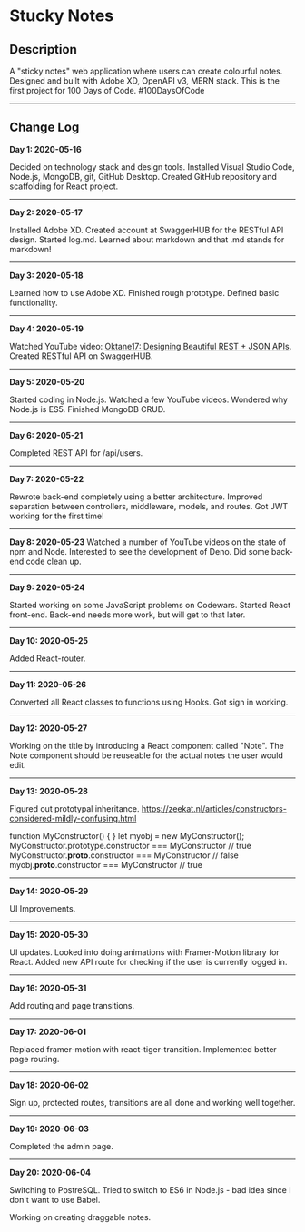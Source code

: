 Stucky Notes
============

Description
-----------

A "sticky notes" web application where users can create colourful notes.  Designed and built with Adobe XD, OpenAPI v3, MERN stack.  This is the first project for 100 Days of Code.  #100DaysOfCode

---

Change Log
----------

**Day 1: 2020-05-16**

Decided on technology stack and design tools.  Installed Visual Studio Code, Node.js, MongoDB, git, GitHub Desktop.  Created GitHub repository and scaffolding for React project.

---

**Day 2: 2020-05-17**

Installed Adobe XD.  Created account at SwaggerHUB for the RESTful API design.  Started log.md.  Learned about markdown and that .md stands for markdown!

---

**Day 3: 2020-05-18**

Learned how to use Adobe XD.  Finished rough prototype.  Defined basic functionality.

---

**Day 4: 2020-05-19**

Watched YouTube video: [Oktane17: Designing Beautiful REST + JSON APIs](https://youtu.be/MiOSzpfP1Ww).  Created RESTful API on SwaggerHUB.

---

**Day 5: 2020-05-20**

Started coding in Node.js.  Watched a few YouTube videos.  Wondered why Node.js is ES5.  Finished MongoDB CRUD.

---

**Day 6: 2020-05-21**

Completed REST API for /api/users.

---

**Day 7: 2020-05-22**

Rewrote back-end completely using a better architecture.  Improved separation between controllers, middleware, models, and routes.  Got JWT working for the first time!

---

**Day 8: 2020-05-23**
Watched a number of YouTube videos on the state of npm and Node.  Interested to see the development of Deno.  Did some back-end code clean up.

---

**Day 9: 2020-05-24**

Started working on some JavaScript problems on Codewars.  Started React front-end.  Back-end needs more work, but will get to that later.

---

**Day 10: 2020-05-25**

Added React-router.

---

**Day 11: 2020-05-26**

Converted all React classes to functions using Hooks.  Got sign in working.

---

**Day 12: 2020-05-27**

Working on the title by introducing a React component called "Note".  The Note component should be reuseable for the actual notes the user would edit.

---

**Day 13: 2020-05-28**

Figured out prototypal inheritance.
https://zeekat.nl/articles/constructors-considered-mildly-confusing.html

function MyConstructor() { }
let myobj = new MyConstructor();
MyConstructor.prototype.constructor === MyConstructor // true
MyConstructor.__proto__.constructor === MyConstructor // false
myobj.__proto__.constructor === MyConstructor // true

---

**Day 14: 2020-05-29**

UI Improvements.

---

**Day 15: 2020-05-30**

UI updates.  Looked into doing animations with Framer-Motion library for React.  Added new API route for checking if the user is currently logged in.

---

**Day 16: 2020-05-31**

Add routing and page transitions.

---

**Day 17: 2020-06-01**

Replaced framer-motion with react-tiger-transition.  Implemented better page routing.

---

**Day 18: 2020-06-02**

Sign up, protected routes, transitions are all done and working well together.

---

**Day 19: 2020-06-03**

Completed the admin page.

---

**Day 20: 2020-06-04**

Switching to PostreSQL.  Tried to switch to ES6 in Node.js - bad idea since I don't want to use Babel.


Working on creating draggable notes.  